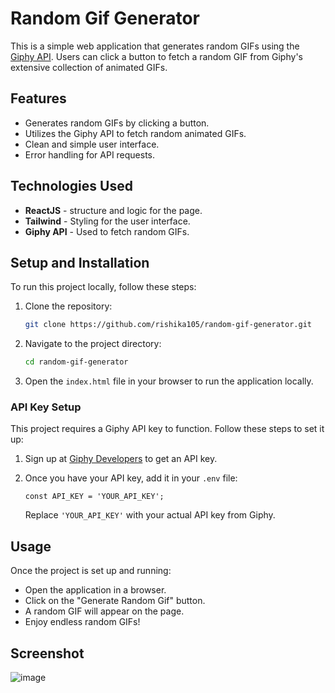 # Random Gif Generator

This is a simple web application that generates random GIFs using the [Giphy API](https://developers.giphy.com/). Users can click a button to fetch a random GIF from Giphy's extensive collection of animated GIFs.

## Features

- Generates random GIFs by clicking a button.
- Utilizes the Giphy API to fetch random animated GIFs.
- Clean and simple user interface.
- Error handling for API requests.

## Technologies Used

- **ReactJS** -  structure and logic for the page.
- **Tailwind** - Styling for the user interface.
- **Giphy API** - Used to fetch random GIFs.

## Setup and Installation

To run this project locally, follow these steps:

1. Clone the repository:

   ```bash
   git clone https://github.com/rishika105/random-gif-generator.git
   ```

2. Navigate to the project directory:

   ```bash
   cd random-gif-generator
   ```

3. Open the `index.html` file in your browser to run the application locally.

### API Key Setup

This project requires a Giphy API key to function. Follow these steps to set it up:

1. Sign up at [Giphy Developers](https://developers.giphy.com/) to get an API key.
2. Once you have your API key, add it in your `.env` file:
   ```
   const API_KEY = 'YOUR_API_KEY';
   ```
   
   Replace `'YOUR_API_KEY'` with your actual API key from Giphy.

## Usage

Once the project is set up and running:

- Open the application in a browser.
- Click on the "Generate Random Gif" button.
- A random GIF will appear on the page.
- Enjoy endless random GIFs!

## Screenshot
![image](https://github.com/user-attachments/assets/eb8e1ccc-bafd-4be0-b9c8-e1a8e175fee1)
